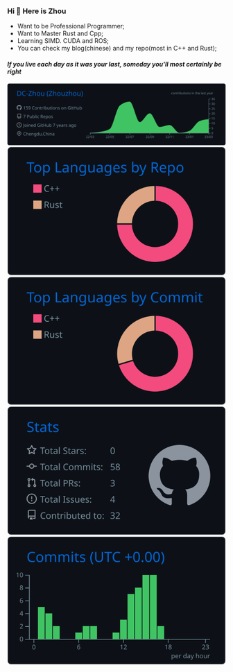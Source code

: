 ### Hi 👋 Here is Zhou

* Want to be Professional Programmer;
* Want to Master Rust and Cpp;
* Learning SIMD. CUDA and ROS;
* You can check my blog(chinese) and my repo(most in C++ and Rust);

#### _If you live each day as it was your last, someday you'll most certainly be right_

[![](https://raw.githubusercontent.com/DC-Zhou/DC-Zhou/main/profile-summary-card-output/github_dark/0-profile-details.svg)](https://github.com/vn7n24fzkq/github-profile-summary-cards)
[![](https://raw.githubusercontent.com/DC-Zhou/DC-Zhou/main/profile-summary-card-output/github_dark/1-repos-per-language.svg)](https://github.com/vn7n24fzkq/github-profile-summary-cards) [![](https://raw.githubusercontent.com/DC-Zhou/DC-Zhou/main/profile-summary-card-output/github_dark/2-most-commit-language.svg)](https://github.com/vn7n24fzkq/github-profile-summary-cards)
[![](https://raw.githubusercontent.com/DC-Zhou/DC-Zhou/main/profile-summary-card-output/github_dark/3-stats.svg)](https://github.com/vn7n24fzkq/github-profile-summary-cards) [![](https://raw.githubusercontent.com/DC-Zhou/DC-Zhou/main/profile-summary-card-output/github_dark/4-productive-time.svg)](https://github.com/vn7n24fzkq/github-profile-summary-cards)
